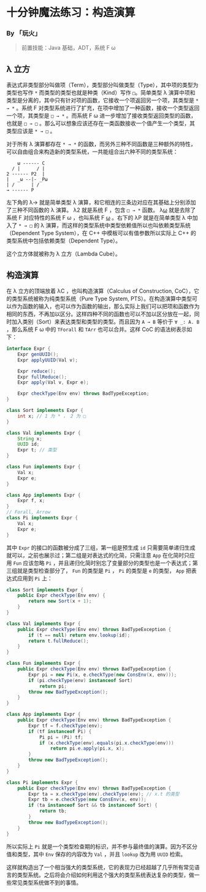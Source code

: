 # 十分钟魔法练习：构造演算

### By 「玩火」

> 前置技能：Java 基础，ADT，系统 F ω

## λ 立方

表达式非类型部分叫做项（Term），类型部分叫做类型（Type），其中项的类型为类型也写作 `*` 而类型的类型也就是种类（Kind）写作 `□`。简单类型 λ 演算中项和类型是分离的，其中只有针对项的函数，它接收一个项返回另一个项，其类型是 `* → *` 。系统 F 对类型系统进行了扩充，在项中增加了一种函数，接收一个类型返回一个项，其类型是 `□ → *` 。而系统 F ω 进一步增加了接收类型返回类型的函数，也就是 `□ → □` 。那么可以想象应该还存在一类函数接收一个值产生一个类型，其类型应该是 `* → □` 。

对于所有 λ 演算都存在 `* → *` 的函数，而另外三种不同函数是三种额外的特性，可以自由组合来构造新的类型系统，一共能组合出六种不同的类型系统：

```
    ω ------ C
  / |      / |
2 ------ P2  |
|   _ω --|- _Pω
| /      | /
→ ------ P
```

左下角的 λ→ 就是简单类型 λ 演算，和它相连的三条边对应在其基础上分别添加了三种不同函数的 λ 演算。 λ2 就是系统 F ，包含 `□ → *` 函数。 λ<u>ω</u> 就是去除了系统 F 对应特性的系统 F ω ，也叫系统 F <u>ω</u> 。右下的 λP 就是在简单类型 λ 中加入了 `* → □` 的 λ 演算，而这样的类型系统中类型依赖值所以也叫依赖类型系统（Dependent Type System），在 C++ 中模板可以有值参数所以实际上 C++ 的类型系统中包括依赖类型（Dependent Type）。

这个立方体就被称为 λ 立方（Lambda Cube）。

## 构造演算

在 λ 立方的顶端放着 λC ，也叫构造演算（Calculus of Construction, CoC），它的类型系统被称为纯类型系统（Pure Type System, PTS）。在构造演算中类型可以作为函数的输入，也可以作为函数的输出，那么实际上我们可以把项和函数作为相同的东西，不再加以区分。这样四种不同的函数也可以不加以区分放在一起，同时加入类别（Sort）来表达类型和类型的类型。而且因为 `A → B` 等价于 `∀ _: A. B` ，那么系统 F ω 中的 `TForall` 和 `TArr` 也可以合并。这样 CoC 的语法树表示如下：

```java
interface Expr {
    Expr genUUID();
    Expr applyUUID(Val v);

    Expr reduce();
    Expr fullReduce();
    Expr apply(Val v, Expr e);

    Expr checkType(Env env) throws BadTypeException;
}

class Sort implements Expr {
    int x; // 1 为 * ， 2 为 □
}

class Val implements Expr {
    String x;
    UUID id;
    Expr t; // 类型
}

class Fun implements Expr {
    Val x;
    Expr e;
}

class App implements Expr {
    Expr f, x;
}
// Forall, Arrow
class Pi implements Expr {
    Val x;
    Expr e;
}
```

其中 `Expr` 的接口的函数被分成了三组，第一组是预生成 `id` 只需要简单递归生成就可以，之前也展示过；第二组是对表达式的化简，只需注意 `App` 在化简时只应用 `Fun` 应该忽略 `Pi` ，并且递归化简时别忘了变量部分的类型也是一个表达式；第三组就是类型检查部分了， `Fun` 的类型是 `Pi` ， `Pi` 的类型是 `e` 的类型， `App` 把表达式应用到 `Pi` 上：

```java
class Sort implements Expr {
    public Expr checkType(Env env) {
        return new Sort(x + 1);
    }
}

class Val implements Expr {
    public Expr checkType(Env env) throws BadTypeException {
        if (t == null) return env.lookup(id);
        return t.fullReduce();
    }
}

class Fun implements Expr {
    public Expr checkType(Env env) throws BadTypeException {
        Expr pi = new Pi(x, e.checkType(new ConsEnv(x, env)));
        if (pi.checkType(env) instanceof Sort)
            return pi;
        throw new BadTypeException();
    }
}

class App implements Expr {
    public Expr checkType(Env env) throws BadTypeException {
        Expr tf = f.checkType(env);
        if (tf instanceof Pi) {
            Pi pi = (Pi) tf;
            if (x.checkType(env).equals(pi.x.checkType(env)))
                return pi.e.apply(pi.x, x);
        }
        throw new BadTypeException();
    }
}

class Pi implements Expr {
    public Expr checkType(Env env) throws BadTypeException {
        Expr ta = x.checkType(env).checkType(env); // x.t 的类型
        Expr tb = e.checkType(new ConsEnv(x, env));
        if (ta instanceof Sort && tb instanceof Sort) {
            return tb;
        }
        throw new BadTypeException();
    }
}
```

所以实际上 `Pi` 就是一个类型检查期的标识，并不参与最终值的演算。因为不区分值和类型，其中 `Env` 保存的内容改为 `Val` ，并且 `lookup` 改为用 `UUID` 检索。

这样就构造出了一个相当强大的类型系统，它的表现力已经超越了几乎所有常见语言的类型系统。之后将会介绍如何利用这个强大的类型系统表达复杂的类型，做一些常见类型系统做不到的事情。